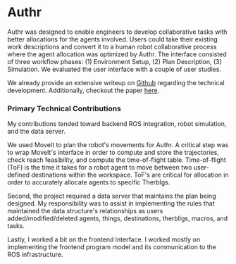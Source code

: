 # Authr
Authr was designed to enable engineers to develop collaborative tasks with better allocations for the agents involved. Users could take their existing work descriptions and convert it to a human robot collaborative process where the agent allocation was optimized by Authr. The interface consisted of three workflow phases: (1) Environment Setup, (2) Plan Description, (3) Simulation. We evaluated the user interface with a couple of user studies. 
 
We already provide an extensive writeup on [Github](https://github.com/Wisc-HCI/authr) regarding the technical development. Additionally, checkout the paper [here](https://dl.acm.org/doi/10.1145/3379337.3415872).
 
### Primary Technical Contributions
My contributions tended toward backend ROS integration, robot simulation, and the data server.
 
We used MoveIt to plan the robot's movements for Authr. A critical step was to wrap MoveIt's interface in order to compute and store the trajectories, check reach feasibility, and compute the time-of-flight table. Time-of-flight (ToF) is the time it takes for a robot agent to move between two user-defined destinations within the workspace. ToF's are critical for allocation in order to accurately allocate agents to specific Therblgs.
 
Second, the project required a data server that maintains the plan being designed. My responsibility was to assist in implementing the rules that maintained the data structure's relationships as users added/modified/deleted agents, things, destinations, therbligs, macros, and tasks.
 
Lastly, I worked a bit on the frontend interface. I worked mostly on implementing the frontend program model and its communication to the ROS infrastructure.
